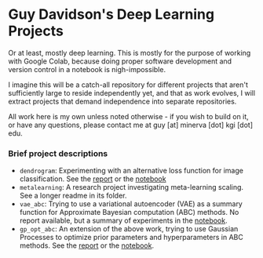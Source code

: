 # Guy Davidson's Deep Learning Projects

Or at least, mostly deep learning. This is mostly for the purpose of working with Google Colab, because doing proper software development and version control in a notebook is nigh-impossible. 

I imagine this will be a catch-all repository for different projects that aren't sufficiently large to reside independently yet, and that as work evolves, I will extract projects that demand independence into separate repositories. 

All work here is my own unless noted otherwise - if you wish to build on it, or have any questions, please contact me at guy [at] minerva [dot] kgi [dot] edu.

### Brief project descriptions

* `dendrogram`: Experimenting with an alternative loss function for image classification. See the [report](https://github.com/guydav/deep-learning-projects/blob/master/reports/Final_Project_Dendrogram_Loss_Experiment_Report.pdf) or the [notebook](https://github.com/guydav/deep-learning-projects/blob/master/notebooks/Dendrogram_Loss_Github.ipynb)
* `metalearning`: A research project investigating meta-learning scaling. See a longer readme in its folder.
* `vae_abc`: Trying to use a variational autoencoder (VAE) as a summary function for Approximate Bayesian computation (ABC) methods. No report available, but a summary of experiments in the [notebook](https://github.com/guydav/deep-learning-projects/blob/master/notebooks/VAE_ABC_Github.ipynb).
* `gp_opt_abc`: An extension of the above work, trying to use Gaussian Processes to optimize prior parameters and hyperparameters in ABC methods. See the [report](https://github.com/guydav/deep-learning-projects/blob/master/reports/Final_Project_Bayesian_Optimization_for_ABC_Methods.pdf) or the [notebook](https://github.com/guydav/deep-learning-projects/blob/master/notebooks/GP_Optimization_ABC_Github.ipynb).